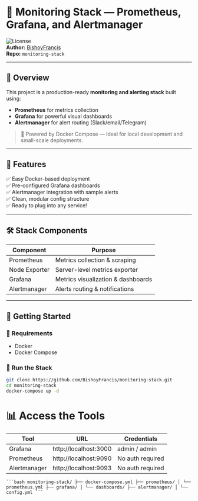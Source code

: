 # 🚀 Monitoring Stack — Prometheus, Grafana, and Alertmanager

![License](https://img.shields.io/badge/license-MIT-blue.svg)  
**Author:** [BishoyFrancis](https://github.com/BishoyFrancis)  
**Repo:** `monitoring-stack`

---

## 📸 Overview

This project is a production-ready **monitoring and alerting stack** built using:
- **Prometheus** for metrics collection
- **Grafana** for powerful visual dashboards
- **Alertmanager** for alert routing (Slack/email/Telegram)

> 🐳 Powered by Docker Compose — ideal for local development and small-scale deployments.

---

## 🎯 Features

✅ Easy Docker-based deployment  
✅ Pre-configured Grafana dashboards  
✅ Alertmanager integration with sample alerts  
✅ Clean, modular config structure  
✅ Ready to plug into any service!

---

## 🛠️ Stack Components

| Component     | Purpose                              |
|---------------|--------------------------------------|
| Prometheus    | Metrics collection & scraping        |
| Node Exporter | Server-level metrics exporter        |
| Grafana       | Metrics visualization & dashboards   |
| Alertmanager  | Alerts routing & notifications       |

---

## 🚀 Getting Started

### 🔧 Requirements
- Docker
- Docker Compose

### 🧪 Run the Stack
```bash
git clone https://github.com/BishoyFrancis/monitoring-stack.git
cd monitoring-stack
docker-compose up -d
```

# 📊 Access the Tools
| Tool         | URL                      | Credentials       |
|--------------|--------------------------|-------------------|
| Grafana      | http://localhost:3000    | admin / admin     |
| Prometheus   | http://localhost:9090    | No auth required  |
| Alertmanager | http://localhost:9093    | No auth required  |

<pre><code>```bash monitoring-stack/ ├── docker-compose.yml ├── prometheus/ │ └── prometheus.yml ├── grafana/ │ └── dashboards/ ├── alertmanager/ │ └── config.yml ``` </code></pre>